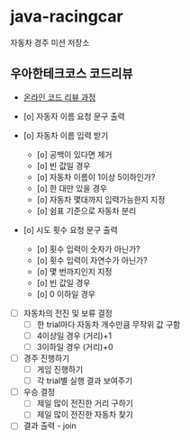 # java-racingcar

자동차 경주 미션 저장소

## 우아한테크코스 코드리뷰

- [온라인 코드 리뷰 과정](https://github.com/woowacourse/woowacourse-docs/blob/master/maincourse/README.md)

- [o]  자동자 이름 요청 문구 출력
- [o]  자동차 이름 입력 받기
    - [o]  공백이 있다면 제거
    - [o]  빈 값일 경우
    - [o]  자동차 이름이 1이상 5이하인가?
    - [o]  한 대만 있을 경우
    - [o]  자동차 몇대까지 입력가능한지 지정
    - [o]  쉼표 기준으로 자동차 분리
- [o]  시도 횟수 요청 문구 출력
    - [o] 횟수 입력이 숫자가 아닌가?
    - [o] 횟수 입력이 자연수가 아닌가?
    - [o] 몇 번까지인지 지정
    - [o] 빈 값일 경우
    - [o] 0 이하일 경우
- [ ]  자동차의 전진 및 보류 결정
    - [ ]  한 trial마다 자동차 개수만큼 무작위 값 구함
    - [ ]  4이상일 경우 (거리)+1
    - [ ]  3이하일 경우 (거리)+0
- [ ]  경주 진행하기
    - [ ]  게임 진행하기
    - [ ]  각 trial별 실행 결과 보여주기
- [ ]  우승 결정
    - [ ]  제일 많이 전진한 거리 구하기
    - [ ]  제일 많이 전진한 자동차 찾기
- [ ]  결과 출력 - join